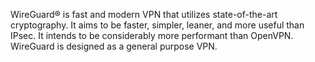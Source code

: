 WireGuard® is fast and modern VPN that utilizes state-of-the-art cryptography. It aims to be faster, simpler, leaner, and more useful than IPsec. It intends to be considerably more performant than OpenVPN. WireGuard is designed as a general purpose VPN.